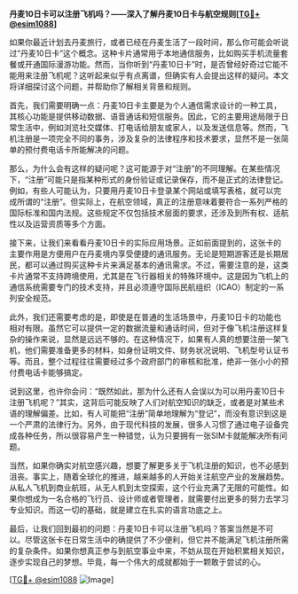 **丹麦10日卡可以注册飞机吗？——深入了解丹麦10日卡与航空规则[[TG💪+ @esim1088](https://t.me/s/esim1088)]**

如果你最近计划去丹麦旅行，或者已经在丹麦生活了一段时间，那么你可能会听说过“丹麦10日卡”这个概念。这种卡片通常用于本地通信服务，比如购买手机流量套餐或开通国际漫游功能。然而，当你听到“丹麦10日卡”时，是否曾经好奇过它能不能用来注册飞机呢？这听起来似乎有点离谱，但确实有人会提出这样的疑问。本文将详细探讨这个问题，并帮助你了解相关背景和规则。

首先，我们需要明确一点：丹麦10日卡主要是为个人通信需求设计的一种工具，其核心功能是提供移动数据、语音通话和短信服务。因此，它的主要用途局限于日常生活中，例如浏览社交媒体、打电话给朋友或家人，以及发送信息等。然而，飞机注册是一项完全不同的事务，涉及复杂的法律程序和技术要求，显然不是一张简单的预付费电话卡所能解决的问题。

那么，为什么会有这样的疑问呢？这可能源于对“注册”的不同理解。在某些情况下，“注册”可能只是指某种形式的身份验证或记录保存，而不是正式的法律登记。例如，有些人可能认为，只要用丹麦10日卡登录某个网站或填写表格，就可以完成所谓的“注册”。但实际上，在航空领域，真正的注册意味着要符合一系列严格的国际标准和国内法规。这些规定不仅包括技术层面的要求，还涉及到所有权、适航性以及运营资质等多个方面。

接下来，让我们来看看丹麦10日卡的实际应用场景。正如前面提到的，这张卡的主要作用是方便用户在丹麦境内享受便捷的通讯服务。无论是短期游客还是长期居民，都可以通过购买这种卡片来满足基本的通讯需求。不过，需要注意的是，这类卡片通常不支持跨境使用，尤其是在飞行器相关的特殊环境中。这是因为飞机上的通信系统需要专门的技术支持，并且必须遵守国际民航组织（ICAO）制定的一系列安全规范。

此外，我们还需要考虑的是，即使是在普通的生活场景中，丹麦10日卡的功能也相对有限。虽然它可以提供一定的数据流量和通话时间，但对于像飞机注册这样复杂的操作来说，显然是远远不够的。在这种情况下，如果有人真的想要注册一架飞机，他们需要准备更多的材料，如身份证明文件、财务状况说明、飞机型号认证书等。而且，整个过程往往需要经过多个政府部门的审核和批准，绝非一张小小的预付费电话卡能够搞定。

说到这里，也许你会问：“既然如此，那为什么还有人会误以为可以用丹麦10日卡注册飞机呢？”其实，这背后可能反映了人们对航空知识的缺乏，或者是对某些术语的理解偏差。比如，有人可能把“注册”简单地理解为“登记”，而没有意识到这是一个严肃的法律行为。另外，由于现代科技的发展，很多人习惯了通过电子设备完成各种任务，所以很容易产生一种错觉，认为只要拥有一张SIM卡就能解决所有问题。

当然，如果你确实对航空感兴趣，想要了解更多关于飞机注册的知识，也不必感到沮丧。事实上，随着全球化的推进，越来越多的人开始关注航空产业的发展趋势。从私人飞机到商业航班，从无人机到太空探索，这个行业充满了无限的可能性。如果你想成为一名合格的飞行员、设计师或者管理者，就需要付出更多的努力去学习专业知识。而这一切的基础，就是建立在扎实的语言功底之上。

最后，让我们回到最初的问题：丹麦10日卡可以注册飞机吗？答案当然是不可以。尽管这张卡在日常生活中的确提供了不少便利，但它并不能满足飞机注册所需的复杂条件。如果你想真正参与到航空事业中来，不妨从现在开始积累相关知识，逐步实现自己的梦想。毕竟，每一个伟大的成就都始于一颗敢于尝试的心。

[[TG💪+ @esim1088](https://t.me/s/esim1088) ![Image](https://i.postimg.cc/4NQfJmqS/Snipaste-2025-05-13-00-14-12.png)]